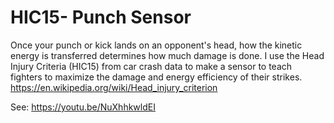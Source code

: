 # HIC15- Punch Sensor

Once your punch or kick lands on an opponent's head, how the kinetic energy is transferred determines how much damage is done. I use the Head Injury Criteria (HIC15) from car crash data to make a sensor to teach fighters to maximize the damage and energy efficiency of their strikes. 
https://en.wikipedia.org/wiki/Head_injury_criterion

See:
https://youtu.be/NuXhhkwldEI


